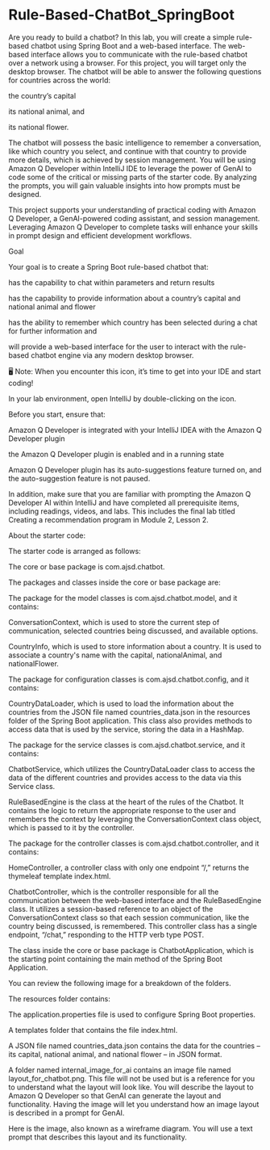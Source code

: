 # Rule-Based-ChatBot_SpringBoot


Are you ready to build a chatbot? In this lab, you will create a simple rule-based chatbot using Spring Boot and a web-based interface. The web-based interface allows you to communicate with the rule-based chatbot over a network using a browser. For this project, you will target only the desktop browser. The chatbot will be able to answer the following questions for countries across the world:

the country’s capital

its national animal, and

its national flower.

The chatbot will possess the basic intelligence to remember a conversation, like which country you select, and continue with that country to provide more details, which is achieved by session management. You will be using Amazon Q Developer within IntelliJ IDE to leverage the power of GenAI to code some of the critical or missing parts of the starter code. By analyzing the prompts, you will gain valuable insights into how prompts must be designed.

This project supports your understanding of practical coding with Amazon Q Developer, a GenAI-powered coding assistant, and session management. Leveraging Amazon Q Developer to complete tasks will enhance your skills in prompt design and efficient development workflows. 

Goal

Your goal is to create a Spring Boot rule-based chatbot that:

has the capability to chat within parameters and return results

has the capability to provide information about a country’s capital and national animal and flower 

has the ability to remember which country has been selected during a chat for further information and

will provide a web-based interface for the user to interact with the rule-based chatbot engine via any modern desktop browser.

🖥️  Note: When you encounter this icon, it’s time to get into your IDE and start coding!

In your lab environment, open IntelliJ by double-clicking on the icon.


Before you start, ensure that:

Amazon Q Developer is integrated with your IntelliJ IDEA with the Amazon Q Developer plugin

the Amazon Q Developer plugin is enabled and in a running state

Amazon Q Developer plugin has its auto-suggestions feature turned on, and the auto-suggestion feature is not paused.

In addition, make sure that you are familiar with prompting the Amazon Q Developer AI within IntelliJ and have completed all prerequisite items, including readings, videos, and labs. This includes the final lab titled Creating a recommendation program in Module 2, Lesson 2. 

About the starter code: 

The starter code is arranged as follows:

The core or base package is com.ajsd.chatbot.

The packages and classes inside the core or base package are:

The package for the model classes is com.ajsd.chatbot.model, and it contains: 

ConversationContext, which is used to store the current step of communication, selected countries being discussed, and available options. 

CountryInfo, which is used to store information about a country. It is used to associate a country's name with the capital, nationalAnimal, and nationalFlower.

The package for configuration classes is com.ajsd.chatbot.config, and it contains:

CountryDataLoader, which is used to load the information about the countries from the JSON file named countries_data.json in the resources folder of the Spring Boot application. This class also provides methods to access data that is used by the service, storing the data in a HashMap.

The package for the service classes is com.ajsd.chatbot.service, and it contains: 

ChatbotService, which utilizes the CountryDataLoader class to access the data of the different countries and provides access to the data via this Service class. 

RuleBasedEngine is the class at the heart of the rules of the Chatbot. It contains the logic to return the appropriate response to the user and remembers the context by leveraging the ConversationContext class object, which is passed to it by the controller. 

The package for the controller classes is com.ajsd.chatbot.controller, and it contains: 

HomeController, a controller class with only one endpoint “/,” returns the thymeleaf template index.html.

ChatbotController, which is the controller responsible for all the communication between the web-based interface and the RuleBasedEngine class. It utilizes a session-based reference to an object of the ConversationContext class so that each session communication, like the country being discussed, is remembered. This controller class has a single endpoint, “/chat,” responding to the HTTP verb type POST.  

The class inside the core or base package is ChatbotApplication, which is the starting point containing the main method of the Spring Boot Application.

You can review the following image for a breakdown of the folders. 


The resources folder contains:

The application.properties file is used to configure Spring Boot properties. 

A templates folder that contains the file index.html. 

A JSON file named countries_data.json contains the data for the countries – its capital, national animal, and national flower – in JSON format. 

A folder named internal_image_for_ai contains an image file named layout_for_chatbot.png. This file will not be used but is a reference for you to understand what the layout will look like. You will describe the layout to Amazon Q Developer so that GenAI can generate the layout and functionality. Having the image will let you understand how an image layout is described in a prompt for GenAI.

Here is the image, also known as a wireframe diagram. You will use a text prompt that describes this layout and its functionality.
